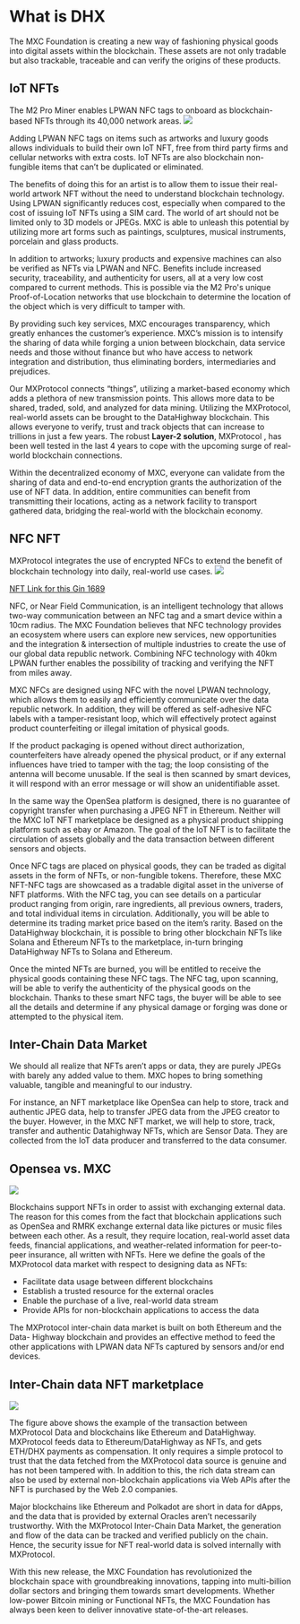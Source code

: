# What is DHX

The MXC Foundation  is creating a new way of fashioning  physical goods into  digital assets within  the blockchain. These assets  are not only tradable but also trackable, traceable and can  verify the origins of these products.
 
## IoT NFTs
The M2 Pro Miner enables LPWAN NFC tags to onboard as blockchain-based NFTs through its 40,000 network areas.
![](https://i.imgur.com/OnqcjdM.png)

Adding LPWAN NFC tags on items such as artworks and luxury goods allows individuals to build their own IoT NFT, free from third party firms and cellular networks with  extra costs. IoT NFTs are also blockchain non-fungible  items that can’t be duplicated or eliminated.
 
The benefits of doing this for an artist is to allow them to issue their real-world artwork NFT without the need to understand blockchain technology. Using LPWAN significantly reduces cost, especially when compared to the cost of issuing IoT NFTs using a SIM card. The  world of art should not be limited only to  3D models or JPEGs. MXC is able to unleash  this potential by utilizing  more art forms such as  paintings, sculptures, musical instruments, porcelain and glass products.
 
In addition to artworks; luxury products and expensive machines can also be verified as NFTs via LPWAN and NFC. Benefits include increased  security, traceability, and authenticity for users, all at a very low cost compared to current methods. This is possible via  the M2 Pro's unique Proof-of-Location networks that use blockchain to determine  the  location of the object which  is very difficult  to tamper with.
 
By providing  such key services, MXC encourages  transparency, which greatly enhances the customer’s experience. MXC’s mission is to intensify the sharing of data while forging a union between blockchain, data service needs and those without finance but who have access to network integration and distribution, thus eliminating borders, intermediaries and prejudices.
 
Our MXProtocol connects “things”, utilizing a market-based economy which adds a plethora of new transmission points. This allows  more data to be shared, traded, sold, and analyzed for data mining. Utilizing the MXProtocol, real-world assets can be brought to the DataHighway blockchain. This allows everyone to verify, trust and track objects that can increase to trillions in just a few years. The  robust  **Layer-2 solution**, MXProtocol , has been well  tested in the last 4 years to cope with the upcoming surge  of real-world blockchain connections.
 
Within the decentralized economy of MXC, everyone can validate from the sharing of data and end-to-end encryption grants the authorization of the use of NFT data. In addition, entire communities can benefit from transmitting their locations, acting as a network facility to transport gathered data, bridging the real-world with the blockchain economy.
 
 
 
## NFC NFT 
MXProtocol integrates the use of encrypted NFCs to extend the benefit of blockchain technology into daily, real-world use cases.
![](https://i.imgur.com/iygyYmX.jpg)

[NFT Link for this Gin 1689](https://singular.app/collectibles/12562773-e4373693368190156f-GIN%20D-NFT-GIN1689_0001-00000001)
 
NFC, or Near Field Communication, is an intelligent technology that allows two-way communication between an NFC tag and a smart device within a 10cm radius. The MXC Foundation believes that NFC technology provides  an ecosystem where users can explore new services, new opportunities and the integration &  intersection of multiple industries to create the use of our global data republic network. Combining  NFC technology with 40km LPWAN further enables the possibility of tracking and verifying the NFT from miles away.
 
MXC NFCs are designed using NFC with the novel LPWAN technology, which allows them to easily and efficiently communicate over the data republic network. In addition, they will be offered as self-adhesive NFC labels with a tamper-resistant loop, which will effectively protect against product counterfeiting or illegal imitation of physical goods.
 
If the product packaging is opened without direct authorization, counterfeiters have already opened the physical product, or if any external influences have tried to tamper with the tag; the loop consisting of the antenna will become unusable. If the seal is then scanned by smart devices, it will respond with an error message or will show an unidentifiable asset. 
 
In the same way the  OpenSea platform is designed, there is no guarantee of copyright transfer  when purchasing  a JPEG NFT in Ethereum. Neither will the MXC IoT NFT marketplace be  designed as  a physical product shipping platform such as  ebay or  Amazon. The goal of the IoT NFT is to facilitate the circulation of assets globally and the data transaction between different sensors and objects. 
 
 
Once NFC tags are placed on physical goods, they can be traded as digital assets in the form of NFTs, or non-fungible tokens. Therefore, these MXC NFT-NFC tags are showcased as a tradable digital asset in the universe of NFT platforms. With the NFC tag, you can see details on a  particular product  ranging from origin, rare ingredients, all previous owners, traders, and total individual items in circulation. Additionally, you will be able to determine its trading market price based on the item’s rarity. Based on the DataHighway blockchain, it is possible to bring other blockchain NFTs like Solana and Ethereum NFTs to the marketplace, in-turn  bringing DataHighway NFTs to Solana and Ethereum.
 
Once the minted NFTs are burned, you will be entitled to receive the physical goods containing these NFC tags. The NFC tag, upon scanning, will be able to verify the authenticity of the physical goods on the blockchain. Thanks to these smart NFC tags, the buyer will be able to see all the details and determine if any physical damage or forging was done or attempted to the physical item.
 
 
 
## Inter-Chain Data Market
We should all realize that NFTs aren’t apps or data, they are purely JPEGs with barely any added value to them. MXC hopes to bring something valuable, tangible and meaningful to our industry.
 
For instance, an NFT marketplace like OpenSea can help to store, track and authentic JPEG data, help to transfer JPEG data from the JPEG creator  to the buyer. However, in the MXC NFT market, we will help to store, track, transfer and authentic Datahighway NFTs, which are Sensor Data. They are  collected from the IoT data producer and transferred to the data consumer. 
 

## Opensea vs. MXC 

![](https://i.imgur.com/eCrdA8y.jpg)

 
Blockchains support NFTs in order to assist with exchanging external data. The reason for this comes from the fact that blockchain applications such as OpenSea and RMRK exchange external data like pictures or music files between each other. As a result, they require location, real-world asset data feeds,  financial applications, and weather-related information for peer-to-peer insurance, all written with NFTs. Here we define the goals of the MXProtocol data market with respect to designing data as NFTs:

- Facilitate data usage between different blockchains
- Establish a trusted resource for the external oracles
- Enable the purchase of a live, real-world data stream
- Provide APIs for non-blockchain applications to access the data
 
The MXProtocol inter-chain data market is built on both Ethereum and the Data- Highway blockchain and provides an effective method to feed the other applications with LPWAN data NFTs captured by sensors and/or end devices.
 

## Inter-Chain data NFT marketplace 

![](https://i.imgur.com/w3PLM3Q.png)

 
The figure above shows the example of the transaction between MXProtocol Data and blockchains like Ethereum and DataHighway. MXProtocol feeds data to Ethereum/DataHighway as NFTs, and gets ETH/DHX payments as compensation. It only requires a simple protocol to trust that the data fetched from the MXProtocol data source is genuine and has not been tampered with. In addition to this, the rich data stream can also be used by external non-blockchain applications via Web APIs after the NFT is purchased by the Web 2.0 companies.
 
Major blockchains like Ethereum and Polkadot are short in data for dApps, and the data that is provided by external Oracles aren’t necessarily trustworthy. With the MXProtocol Inter-Chain Data Market, the generation and flow of the data can be tracked and verified publicly on the chain. Hence, the security issue for NFT real-world data is solved internally with MXProtocol.
 
With this new release, the MXC Foundation has revolutionized the blockchain space with groundbreaking innovations, tapping into multi-billion dollar sectors and bringing them towards smart developments. Whether low-power Bitcoin mining or Functional NFTs, the MXC Foundation has always been keen to deliver innovative state-of-the-art releases.


